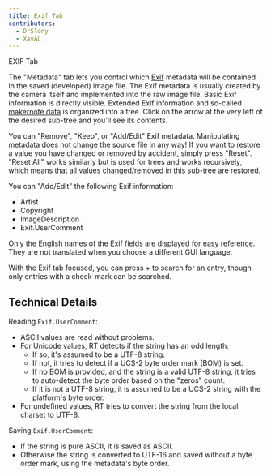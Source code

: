 ```yaml
---
title: Exif Tab
contributors:
  - DrSlony
  - XavAL
---
```


<div class="pagetitle">

EXIF Tab

</div>

The "Metadata" tab lets you control which
[Exif](https://en.wikipedia.org/wiki/Exif) metadata will be contained in
the saved (developed) image file. The Exif metadata is usually created
by the camera itself and implemented into the raw image file. Basic Exif
information is directly visible. Extended Exif information and so-called
[makernote
data](https://en.wikipedia.org/wiki/Exchangeable_image_file_format#MakerNote_data)
is organized into a tree. Click on the arrow at the very left of the
desired sub-tree and you'll see its contents.

You can "Remove", "Keep", or "Add/Edit" Exif metadata. Manipulating
metadata does not change the source file in any way! If you want to
restore a value you have changed or removed by accident, simply press
"Reset". "Reset All" works similarly but is used for trees and works
recursively, which means that all values changed/removed in this
sub-tree are restored.

You can "Add/Edit" the following Exif information:

- Artist
- Copyright
- ImageDescription
- Exif.UserComment

Only the English names of the Exif fields are displayed for easy
reference. They are not translated when you choose a different GUI
language.

With the Exif tab focused, you can press  + to search for an entry,
though only entries with a check-mark can be searched.

## Technical Details

Reading `Exif.UserComment`:

- ASCII values are read without problems.
- For Unicode values, RT detects if the string has an odd length.
  - If so, it's assumed to be a UTF-8 string.
  - If not, it tries to detect if a UCS-2 byte order mark (BOM) is set.
  - If no BOM is provided, and the string is a valid UTF-8 string, it
    tries to auto-detect the byte order based on the "zeros" count.
  - If it is not a UTF-8 string, it is assumed to be a UCS-2 string with
    the platform's byte order.
- For undefined values, RT tries to convert the string from the local
  charset to UTF-8.

Saving `Exif.UserComment`:

- If the string is pure ASCII, it is saved as ASCII.
- Otherwise the string is converted to UTF-16 and saved without a byte
  order mark, using the metadata's byte order.
